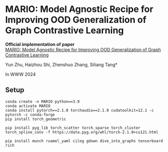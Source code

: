 # MARIO: Model Agnostic Recipe for Improving OOD Generalization of Graph Contrastive Learning

**Official implementation of paper**  <br>[MARIO: Model Agnostic Recipe for Improving OOD Generalization of Graph Contrastive Learning](https://arxiv.org/abs/2307.13055) <br>

Yun Zhu, Haizhou Shi, Zhenshuo Zhang, Siliang Tang†

In WWW 2024

## Setup

```
conda create -n MARIO python==3.9
conda activate MARIO 
conda install pytorch==2.1.0 torchaudio==2.1.0 cudatoolkit=12.1 -c pytorch -c conda-forge
pip install torch_geometric

pip install pyg_lib torch_scatter torch_sparse torch_cluster torch_spline_conv -f https://data.pyg.org/whl/torch-2.1.0+cu121.html

pip install munch ruamel_yaml cilog gdown dive_into_graphs tensorboard rich
```